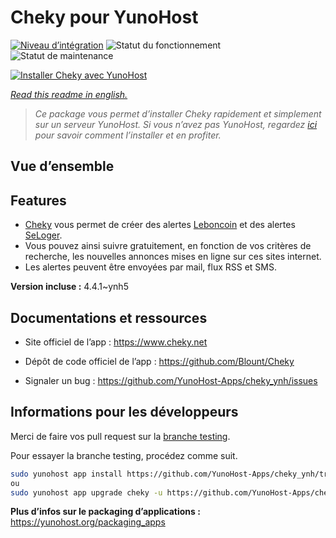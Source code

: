 <!--
N.B.: This README was automatically generated by https://github.com/YunoHost/apps/tree/master/tools/README-generator
It shall NOT be edited by hand.
-->

# Cheky pour YunoHost

[![Niveau d’intégration](https://dash.yunohost.org/integration/cheky.svg)](https://dash.yunohost.org/appci/app/cheky) ![Statut du fonctionnement](https://ci-apps.yunohost.org/ci/badges/cheky.status.svg) ![Statut de maintenance](https://ci-apps.yunohost.org/ci/badges/cheky.maintain.svg)

[![Installer Cheky avec YunoHost](https://install-app.yunohost.org/install-with-yunohost.svg)](https://install-app.yunohost.org/?app=cheky)

*[Read this readme in english.](./README.md)*

> *Ce package vous permet d’installer Cheky rapidement et simplement sur un serveur YunoHost.
Si vous n’avez pas YunoHost, regardez [ici](https://yunohost.org/#/install) pour savoir comment l’installer et en profiter.*

## Vue d’ensemble


## Features

* [Cheky](https://www.cheky.net) vous permet de créer des alertes [Leboncoin](http://leboncoin.fr/) et des alertes [SeLoger](http://www.seloger.com/).
* Vous pouvez ainsi suivre gratuitement, en fonction de vos critères de recherche, les nouvelles annonces mises en ligne sur ces sites internet.
* Les alertes peuvent être envoyées par mail, flux RSS et SMS.


**Version incluse :** 4.4.1~ynh5
## Documentations et ressources

* Site officiel de l’app : <https://www.cheky.net>
* Dépôt de code officiel de l’app : <https://github.com/Blount/Cheky>

* Signaler un bug : <https://github.com/YunoHost-Apps/cheky_ynh/issues>

## Informations pour les développeurs

Merci de faire vos pull request sur la [branche testing](https://github.com/YunoHost-Apps/cheky_ynh/tree/testing).

Pour essayer la branche testing, procédez comme suit.

``` bash
sudo yunohost app install https://github.com/YunoHost-Apps/cheky_ynh/tree/testing --debug
ou
sudo yunohost app upgrade cheky -u https://github.com/YunoHost-Apps/cheky_ynh/tree/testing --debug
```

**Plus d’infos sur le packaging d’applications :** <https://yunohost.org/packaging_apps>